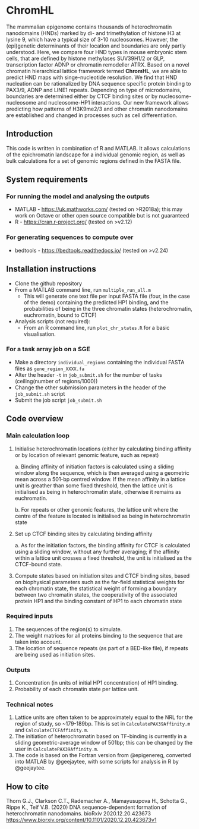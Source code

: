 # ChromHL

The mammalian epigenome contains thousands of heterochromatin nanodomains (HNDs) marked by di- and trimethylation of histone H3 at lysine 9, which have a typical size of 3-10 nucleosomes. However, the (epi)genetic determinants of their location and boundaries are only partly understood. Here, we compare four HND types in mouse embryonic stem cells, that are defined by histone methylases SUV39H1/2 or GLP, transcription factor ADNP or chromatin remodeller ATRX. Based on a novel chromatin hierarchical lattice framework termed **ChromHL**, we are able to predict HND maps with singe-nucleotide resolution. We find that HND nucleation can be rationalized by DNA sequence specific protein binding to PAX3/9, ADNP and LINE1 repeats. Depending on type of microdomains, boundaries are determined either by CTCF binding sites or by nucleosome-nucleosome and nucleosome-HP1 interactions. Our new framework allows predicting how patterns of H3K9me2/3 and other chromatin nanodomains are established and changed in processes such as cell differentiation.

## Introduction

This code is written in combination of R and MATLAB. It allows calculations of the epichromatin landscape for a individual genomic region, as well as bulk calculations for a set of genomic regions defined in the FASTA file.

## System requirements
### For running the model and analysing the outputs
- MATLAB - https://uk.mathworks.com/ (tested on >R2018a); this may work on Octave or other open source compatible but is not guaranteed 
- R - https://cran.r-project.org/ (tested on >v2.12)
### For generating sequences to compute over
- bedtools - https://bedtools.readthedocs.io/ (tested on >v2.24)

## Installation instructions
- Clone the github repository
- From a MATLAB command line, run ````multiple_run_all.m````
    - This will generate one text file per input FASTA file (four, in the case of the demo) containing the predicted HP1 binding, and the probabilities of being in the three chromatin states (heterochromatin, euchromatin, bound to CTCF)
- Analysis scripts (not required):
    - From an R command line, run ````plot_chr_states.R```` for a basic visualisation.
    
### For a task array job on a SGE
- Make a directory ````individual_regions```` containing the individual FASTA files as ````gene_region_XXXX.fa```` 
- Alter the header ````-t```` in ````job_submit.sh```` for the number of tasks (ceiling(number of regions/1000))
- Change the other submission parameters in the header of the ````job_submit.sh```` script
- Submit the job script ````job_submit.sh````
    
## Code overview
### Main calculation loop
 
1. Initialise heterochromatin locations (either by calculating binding affinity or by location of relevant genomic feature, such as repeat)

    a. Binding affinity of initiation factors is calculated using a sliding window along the sequence, which is then averaged using a geometric mean across a 501-bp centred window. If the mean affinity in a lattice unit is greather than some fixed threshold, then the lattice unit is initialised as being in heterochromatin state, otherwise it remains as euchromatin.
    
    b. For repeats or other genomic features, the lattice unit where the centre of the feature is located is initialised as being in heterochromatin state
2. Set up CTCF binding sites by calculating binding affinity

    a. As for the initiation factors, the binding affinity for CTCF is calculated using a sliding window, without any further averaging; if the affinity within a lattice unit crosses a fixed threshold, the unit is initialised as the CTCF-bound state.
3. Compute states based on initiation sites and CTCF binding sites, based on biophysical parameters such as the far-field statistical weights for each chromatin state, the statistical weight of forming a boundary between two chromatin states, the cooperativity of the associated protein HP1 and the binding constant of HP1 to each chromatin state


### Required inputs

1. The sequences of the region(s) to simulate.
2. The weight matrices for all proteins binding to the sequence that are taken into account.
3. The location of sequence repeats (as part of a BED-like file), if repeats are being used as initiation sites.

### Outputs

1. Concentration (in units of initial HP1 concentration) of HP1 binding.
2. Probability of each chromatin state per lattice unit.

### Technical notes

1. Lattice units are often taken to be approximately equal to the NRL for the region of study, so ~179-189bp. This is set in ````CalculatePAX39Affinity.m```` and ````CalculateCTCFAffinity.m````.
2. The initiation of heterochromatin based on TF-binding is currently in a sliding geometric-average window of 501bp; this can be changed by the user in ````CalculatePAX39Affinity.m````.
3. The code is based on the Fortran version from @epigenereg, converted into MATLAB by @geejaytee, with some scripts for analysis in R by @geejaytee.

## How to cite

Thorn G.J., Clarkson C.T., Rademacher A., Mamayusupova H., Schotta G., Rippe K., Teif V.B. (2020) DNA sequence-dependent formation of heterochromatin nanodomains. bioRxiv 2020.12.20.423673 https://www.biorxiv.org/content/10.1101/2020.12.20.423673v1

